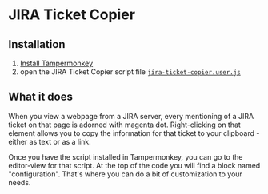 # JIRA Ticket Copier

## Installation

1. [Install Tampermonkey](https://www.tampermonkey.net/)
2. open the JIRA Ticket Copier script file [`jira-ticket-copier.user.js`](https://github.com/cherub-i/jira-ticket-copier/raw/main/jira-ticket-copier.user.js)

## What it does
When you view a webpage from a JIRA server, every mentioning of a JIRA ticket on that page is adorned with magenta dot. Right-clicking on that element allows you to copy the information for that ticket to your clipboard - either as text or as a link.

Once you have the script installed in Tampermonkey, you can go to the editor-view for that script. At the top of the code you will find a block named "configuration". That's where you can do a bit of customization to your needs.